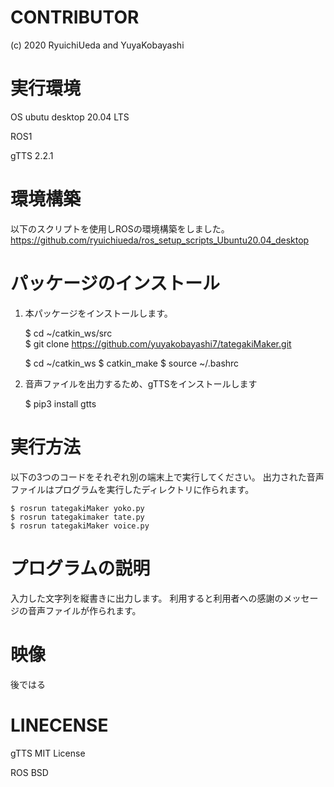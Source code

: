# CONTRIBUTOR
(c) 2020 RyuichiUeda and YuyaKobayashi

# 実行環境
  OS ubutu desktop 20.04 LTS
  
  ROS1
  
  gTTS 2.2.1
  
# 環境構築

以下のスクリプトを使用しROSの環境構築をしました。
https://github.com/ryuichiueda/ros_setup_scripts_Ubuntu20.04_desktop

# パッケージのインストール

1. 本パッケージをインストールします。  
  
    $ cd ~/catkin_ws/src  
    $ git clone  https://github.com/yuyakobayashi7/tategakiMaker.git
    
    $ cd ~/catkin_ws
    $ catkin_make
    $ source ~/.bashrc
  
2. 音声ファイルを出力するため、gTTSをインストールします

   $ pip3 install gtts
   
# 実行方法

以下の3つのコードをそれぞれ別の端末上で実行してください。
出力された音声ファイルはプログラムを実行したディレクトリに作られます。
    
    $ rosrun tategakiMaker yoko.py
    $ rosrun tategakimaker tate.py
    $ rosrun tategakiMaker voice.py
    
# プログラムの説明

  入力した文字列を縦書きに出力します。
  利用すると利用者への感謝のメッセージの音声ファイルが作られます。
  

# 映像
 後ではる

   
# LINECENSE

gTTS  MIT License

ROS   BSD
 
